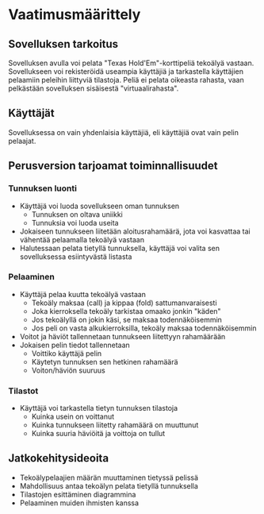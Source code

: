 # Vaatimusmäärittely

## Sovelluksen tarkoitus

Sovelluksen avulla voi pelata "Texas Hold'Em"-korttipeliä tekoälyä vastaan. Sovellukseen voi rekisteröidä useampia käyttäjiä ja tarkastella käyttäjien pelaamiin peleihin liittyviä tilastoja. Peliä ei pelata oikeasta rahasta, vaan pelkästään sovelluksen sisäisestä "virtuaalirahasta".

## Käyttäjät

Sovelluksessa on vain yhdenlaisia käyttäjiä, eli käyttäjiä ovat vain pelin pelaajat.

## Perusversion tarjoamat toiminnallisuudet

### Tunnuksen luonti

- Käyttäjä voi luoda sovellukseen oman tunnuksen
  - Tunnuksen on oltava uniikki
  - Tunnuksia voi luoda useita
- Jokaiseen tunnukseen liitetään aloitusrahamäärä, jota voi kasvattaa tai vähentää pelaamalla tekoälyä vastaan
- Halutessaan pelata tietyllä tunnuksella, käyttäjä voi valita sen sovelluksessa esiintyvästä listasta

### Pelaaminen

- Käyttäjä pelaa kuutta tekoälyä vastaan
  - Tekoäly maksaa (call) ja kippaa (fold) sattumanvaraisesti 
  - Joka kierroksella tekoäly tarkistaa omaako jonkin "käden"
  - Jos tekoälyllä on jokin käsi, se maksaa todennäköisemmin
  - Jos peli on vasta alkukierroksilla, tekoäly maksaa todennäköisemmin
- Voitot ja häviöt tallennetaan tunnukseen liitettyyn rahamäärään
- Jokaisen pelin tiedot tallennetaan
  - Voittiko käyttäjä pelin
  - Käytetyn tunnuksen sen hetkinen rahamäärä
  - Voiton/häviön suuruus

### Tilastot

- Käyttäjä voi tarkastella tietyn tunnuksen tilastoja
  - Kuinka usein on voittanut
  - Kuinka tunnukseen liitetty rahamäärä on muuttunut
  - Kuinka suuria häviöitä ja voittoja on tullut

## Jatkokehitysideoita

- Tekoälypelaajien määrän muuttaminen tietyssä pelissä
- Mahdollisuus antaa tekoälyn pelata tietyllä tunnuksella
- Tilastojen esittäminen diagrammina
- Pelaaminen muiden ihmisten kanssa


